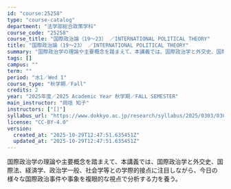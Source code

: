 ```yaml
---
id: "course:25258"
type: "course-catalog"
department: "法学部総合政策学科"
course_code: "25258"
course_title: "国際政治論（19～23） ／INTERNATIONAL POLITICAL THEORY"
title: "国際政治論（19～23） ／INTERNATIONAL POLITICAL THEORY"
summary: "国際政治学の理論や主要概念を踏まえて、本講義では、国際政治学と外交史、国際法、経済学、政治学一般、社会学等との学際的接点に注目しながら、今日の様々な国際政治事件や事象を複眼的な視点で分析する力を養う。"
tags: []
campus: ""
term: ""
period: "水1／Wed 1"
course_type: "秋学期／Fall"
credits: 2
year: "2025年度／2025 Academic Year 秋学期／FALL SEMESTER"
main_instructor: "岡垣 知子"
instructors: ["[]"]
syllabus_url: "https://www.dokkyo.ac.jp/research/syllabus/2025/0303/0303_25258_ja_JP.html"
license: "CC-BY-4.0"
version:
  created_at: "2025-10-29T12:47:51.635451Z"
  updated_at: "2025-10-29T12:47:51.635451Z"
---
```

国際政治学の理論や主要概念を踏まえて、本講義では、国際政治学と外交史、国際法、経済学、政治学一般、社会学等との学際的接点に注目しながら、今日の様々な国際政治事件や事象を複眼的な視点で分析する力を養う。
